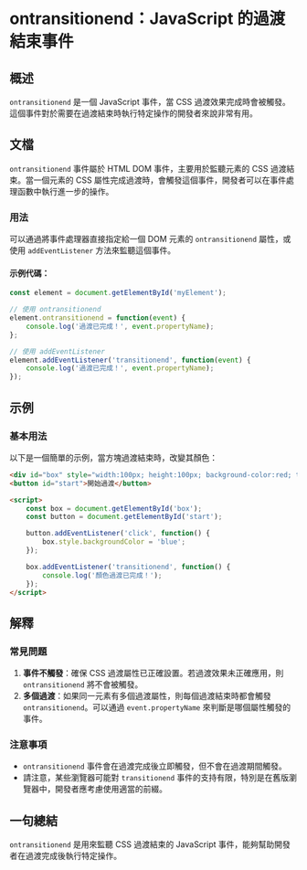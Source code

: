 <!--
Meta Description: # ontransitionend：JavaScript 的過渡結束事件 ## 概述 `ontransitionend` 是一個 JavaScript 事件，當 CSS 過渡效果完成時會被觸發。這個事件對於需要在過渡結束時執行特定操作的開發者來說非常有用。 ## 文檔 `ontransitionen...
Meta Keywords: ontransitionend, css, addeventlistener, event, box
-->

# ontransitionend：JavaScript 的過渡結束事件

## 概述
`ontransitionend` 是一個 JavaScript 事件，當 CSS 過渡效果完成時會被觸發。這個事件對於需要在過渡結束時執行特定操作的開發者來說非常有用。

## 文檔
`ontransitionend` 事件屬於 HTML DOM 事件，主要用於監聽元素的 CSS 過渡結束。當一個元素的 CSS 屬性完成過渡時，會觸發這個事件，開發者可以在事件處理函數中執行進一步的操作。

### 用法
可以通過將事件處理器直接指定給一個 DOM 元素的 `ontransitionend` 屬性，或使用 `addEventListener` 方法來監聽這個事件。

#### 示例代碼：
```javascript
const element = document.getElementById('myElement');

// 使用 ontransitionend
element.ontransitionend = function(event) {
    console.log('過渡已完成！', event.propertyName);
};

// 使用 addEventListener
element.addEventListener('transitionend', function(event) {
    console.log('過渡已完成！', event.propertyName);
});
```

## 示例
### 基本用法
以下是一個簡單的示例，當方塊過渡結束時，改變其顏色：

```html
<div id="box" style="width:100px; height:100px; background-color:red; transition: background-color 1s;"></div>
<button id="start">開始過渡</button>

<script>
    const box = document.getElementById('box');
    const button = document.getElementById('start');

    button.addEventListener('click', function() {
        box.style.backgroundColor = 'blue';
    });

    box.addEventListener('transitionend', function() {
        console.log('顏色過渡已完成！');
    });
</script>
```

## 解釋
### 常見問題
1. **事件不觸發**：確保 CSS 過渡屬性已正確設置。若過渡效果未正確應用，則 `ontransitionend` 將不會被觸發。
2. **多個過渡**：如果同一元素有多個過渡屬性，則每個過渡結束時都會觸發 `ontransitionend`。可以通過 `event.propertyName` 來判斷是哪個屬性觸發的事件。

### 注意事項
- `ontransitionend` 事件會在過渡完成後立即觸發，但不會在過渡期間觸發。
- 請注意，某些瀏覽器可能對 `transitionend` 事件的支持有限，特別是在舊版瀏覽器中，開發者應考慮使用適當的前綴。

## 一句總結
`ontransitionend` 是用來監聽 CSS 過渡結束的 JavaScript 事件，能夠幫助開發者在過渡完成後執行特定操作。